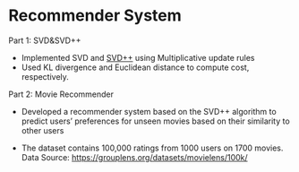 # Recommender System

Part 1: SVD&SVD++
* Implemented SVD and [SVD++](https://en.wikipedia.org/wiki/Matrix_factorization_(recommender_systems)#SVD++) using Multiplicative update rules
* Used KL divergence and Euclidean distance to compute cost, respectively. 

Part 2: Movie Recommender

* Developed a recommender system based on the SVD++ algorithm to predict users’ preferences for unseen movies
based on their similarity to other users 

* The dataset contains 100,000 ratings from 1000 users on 1700 movies. Data Source: https://grouplens.org/datasets/movielens/100k/

